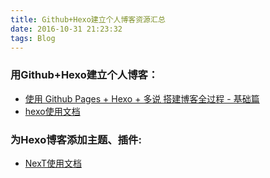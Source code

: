 ```yaml
---
title: Github+Hexo建立个人博客资源汇总
date: 2016-10-31 21:23:32
tags: Blog
---
```


### 用Github+Hexo建立个人博客：

- [使用 Github Pages + Hexo + 多说 搭建博客全过程 - 基础篇](http://kiya.space/2015/11/10/use-Github-Pages-Hexo-duoshuo-to-set-up-a-blog-basic-steps/)
- [hexo使用文档](https://hexo.io/zh-cn/)

### 为Hexo博客添加主题、插件:

- [NexT使用文档](http://theme-next.iissnan.com/)
